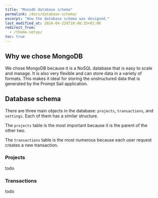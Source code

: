 ```yaml
---
title: "Monodb database schema"
permalink: /docs/database-schema/
excerpt: "How the database schema was designed."
last_modified_at: 2024-04-228T18:48:35+01:00
redirect_from:
  - /theme-setup/
toc: true
---
```


## Why we chose MongoDB

We chose MongoDB because it is a NoSQL database that is easy to scale and manage. It is also very flexible and can store data in a variety of formats. This makes it ideal for storing the unstructured data that is generated by the Prompt Sail application.


## Database schema

There are three main objects in the database: `projects`, `transactions`, and `settings`. Each of them has a similar structure. 

The `projects` table is the most important because it is the parent of the other two. 

The `transactions` table is the most numerous because each user request creates a new transaction. 






### Projects

todo


### Transactions

todo








